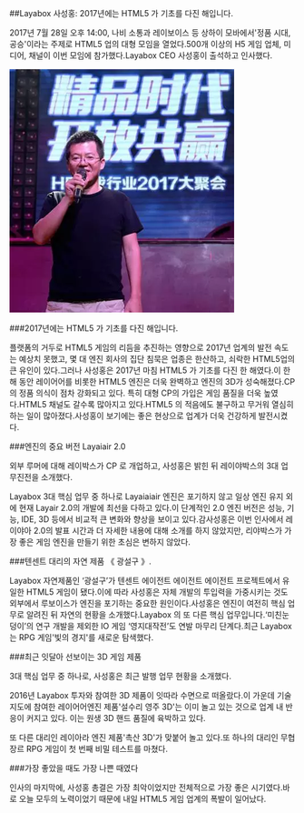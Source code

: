 ##Layabox 사성홍: 2017년에는 HTML5 가 기초를 다진 해입니다.

2017년 7월 28일 오후 14:00, 나비 소통과 레이보이스 등 상하이 모바에서'정품 시대, 공승'이라는 주제로 HTML5 업의 대형 모임을 열었다.500개 이상의 H5 게임 업체, 미디어, 채널이 이번 모임에 참가했다.Layabox CEO 사성홍이 출석하고 인사했다.

![img](1.png)



 

 



###2017년에는 HTML5 가 기초를 다진 해입니다.

플랫폼의 거두로 HTML5 게임의 리듬을 추진하는 영향으로 2017년 업계의 발전 속도는 예상치 못했고, 몇 대 엔진 회사의 집단 침묵은 업종은 한산하고, 쇠락한 HTML5업의 큰 유인이 있다.그러나 사성홍은 2017년 마침 HTML5 가 기초를 다진 한 해였다.이 한 해 동안 레이어어를 비롯한 HTML5 엔진은 더욱 완벽하고 엔진의 3D가 성숙해졌다.CP 의 정품 의식이 점차 강화되고 있다. 특히 대형 CP의 가입은 게임 품질을 더욱 높였다.HTML5 채널도 갈수록 많아지고 있다.HTML5 의 적음에도 불구하고 무거워 열심히 하는 일이 많아졌다.사성홍이 보기에는 좋은 현상으로 업계가 더욱 건강하게 발전시켰다.



###엔진의 중요 버전 Layaiair 2.0

외부 루머에 대해 레이박스가 CP 로 개업하고, 사성홍은 밝힌 뒤 레이야박스의 3대 업무진전을 소개했다.

Layabox 3대 핵심 업무 중 하나로 Layaiaiair 엔진은 포기하지 않고 일상 엔진 유지 외에 현재 Layair 2.0의 개발에 최선을 다하고 있다.이 단계적인 2.0 엔진 버전은 성능, 기능, IDE, 3D 등에서 비교적 큰 변화와 향상을 보이고 있다.감사성홍은 이번 인사에서 레이야아 2.0의 발표 시간과 더 자세한 내용에 대해 소개를 하지 않았지만, 리야박스가 가장 좋은 게임 엔진을 만들기 위한 초심은 변하지 않았다.



 



###텐센트 대리의 자연 제품 《 광설구 》.

Layabox 자연제품인 ‘광설구’가 텐센트 에이전트 에이전트 에이전트 프로젝트에서 유일한 HTML5 게임이 됐다.이에 따라 사성홍은 자체 개발의 투입력을 가중시키는 것도 외부에서 루보이스가 엔진을 포기하는 중요한 원인이다.사성홍은 엔진이 여전히 핵심 업무로 알려진 뒤 자연의 현황을 소개했다.Layabox 의 또 다른 핵심 업무입니다.‘미친눈덩이’의 연구 개발을 제외한 IO 게임 ‘영지대작전’도 연발 마무리 단계다.최근 Layabox 는 RPG 게임'빛의 경지'를 새로운 탐색했다.



###최근 잇달아 선보이는 3D 게임 제품

3대 핵심 업무 중 하나로, 사성홍은 최근 발행 업무 현황을 소개했다.

2016년 Layabox 투자와 참여한 3D 제품이 잇따라 수면으로 떠올랐다.이 가운데 기술지도에 참여한 레이어어엔진 제품'설수리 영주 3D'는 이미 놀고 있는 것으로 업계 내 반응이 커지고 있다. 이는 원생 3D 핸드 품질에 육박하고 있다.

또 다른 대리인 레이아라 엔진 제품'촉산 3D'가 맞붙어 놀고 있다.또 하나의 대리인 무협 장르 RPG 게임이 첫 번째 비밀 테스트를 마쳤다.



###가장 좋았을 때도 가장 나쁜 때였다

인사의 마지막에, 사성홍 총결은 가장 최악이었지만 전체적으로 가장 좋은 시기였다.바로 오늘 모두의 노력이었기 때문에 내일 HTML5 게임 업계의 폭발이 일어났다.